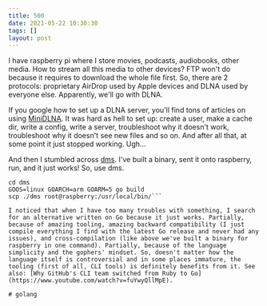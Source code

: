 ```yaml
---
title: 500
date: 2021-05-22 10:30:30
tags: []
layout: post
---
```


I have raspberry pi where I store movies, podcasts, audiobooks, other media. How to stream all this media to other devices? FTP won't do because it requires to download the whole file first. So, there are 2 protocols: proprietary AirDrop used by Apple devices and DLNA used by everyone else. Apparently, we'll go with DLNA.

If you google how to set up a DLNA server, you'll find tons of articles on using [MiniDLNA](https://help.ubuntu.com/community/MiniDLNA). It was hard as hell to set up: create a user, make a cache dir, write a config, write a server, troubleshoot why it doesn't work, troubleshoot why it doesn't see new files and so on. And after all that, at some point it just stopped working. Ugh...

And then I stumbled across [dms](https://github.com/anacrolix/dms). I've built a binary, sent it onto raspberry, run, and it just works! So, use dms.

```git clone https://github.com/anacrolix/dms.git
cd dms
GOOS=linux GOARCH=arm GOARM=5 go build
scp ./dms root@raspberry:/usr/local/bin/```

I noticed that when I have too many troubles with something, I search for an alternative written on Go because it just works. Partially, because of amazing tooling, amazing backward compatibility (I just compile everything I find with the latest Go release and never had any issues), and cross-compilation (like above we've built a binary for raspberry in one command). Partially, because of the language simplicity and the gophers' mindset. So, doesn't matter how the language itself is controversial and in some places immature, the tooling (first of all, CLI tools) is definitely benefits from it. See also: [Why GitHub's CLI team switched from Ruby to Go](https://www.youtube.com/watch?v=fuYwyQllMpE).

# golang
